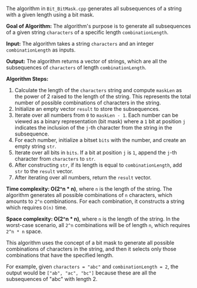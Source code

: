 The algorithm in `Bit_BitMask.cpp` generates all subsequences of a string with a given length using a bit mask.

**Goal of Algorithm:**
The algorithm's purpose is to generate all subsequences of a given string `characters` of a specific length `combinationLength`.

**Input:**
The algorithm takes a string `characters` and an integer `combinationLength` as inputs.

**Output:**
The algorithm returns a vector of strings, which are all the subsequences of `characters` of length `combinationLength`.

**Algorithm Steps:**
1. Calculate the length of the `characters` string and compute `maskLen` as the power of 2 raised to the length of the string. This represents the total number of possible combinations of characters in the string.
2. Initialize an empty vector `result` to store the subsequences.
3. Iterate over all numbers from `0` to `maskLen - 1`. Each number can be viewed as a binary representation (bit mask) where a `1` bit at position `j` indicates the inclusion of the `j`-th character from the string in the subsequence.
4. For each number, initialize a bitset `bits` with the number, and create an empty string `str`.
5. Iterate over all bits in `bits`. If a bit at position `j` is `1`, append the `j`-th character from `characters` to `str`.
6. After constructing `str`, if its length is equal to `combinationLength`, add `str` to the `result` vector.
7. After iterating over all numbers, return the `result` vector.

**Time complexity: O(2^n * n)**, where `n` is the length of the string. The algorithm generates all possible combinations of `n` characters, which amounts to `2^n` combinations. For each combination, it constructs a string which requires `O(n)` time.

**Space complexity: O(2^n * n)**, where `n` is the length of the string. In the worst-case scenario, all `2^n` combinations will be of length `n`, which requires `2^n * n` space.

This algorithm uses the concept of a bit mask to generate all possible combinations of characters in the string, and then it selects only those combinations that have the specified length.

For example, given `characters = "abc"` and `combinationLength = 2`, the output would be `["ab", "ac", "bc"]` because these are all the subsequences of "abc" with length 2.
